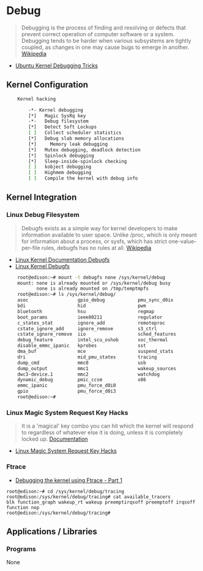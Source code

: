 Debug
==

> Debugging is the process of finding and resolving or defects that prevent correct operation of computer software or a system. Debugging tends to be harder when various subsystems are tightly coupled, as changes in one may cause bugs to emerge in another. [Wikipedia](https://en.wikipedia.org/wiki/Debugging)

- [Ubuntu Kernel Debugging Tricks](https://wiki.ubuntu.com/Kernel/KernelDebuggingTricks)

## Kernel Configuration

```sh
    Kernel hacking

        -*- Kernel debugging
        [*]   Magic SysRq key
        -*-   Debug filesystem
        [*]   Detect Soft Lockups
        [ ]   Collect scheduler statistics
        [*]   Debug slab memory allocations
        [*]     Memory leak debugging
        [*]   Mutex debugging, deadlock detection
        [*]   Spinlock debugging
        [*]   Sleep-inside-spinlock checking
        [ ]   kobject debugging
        [ ]   Highmem debugging
        [ ]   Compile the kernel with debug info
```

## Kernel Integration

### Linux Debug Filesystem

> Debugfs exists as a simple way for kernel developers to make information available to user space.  Unlike /proc, which is only meant for information about a process, or sysfs, which has strict one-value-per-file rules, debugfs has no rules at all. [Wikipedia](https://en.wikipedia.org/wiki/Debugfs)

- [Linux Kernel Documentation Debugfs](https://www.kernel.org/doc/Documentation/filesystems/debugfs.txt)
- [Linux Kernel Debugfs](https://www.kernel.org/doc/Documentation/filesystems/debugfs.txt)

```sh
    root@edison:~# mount -t debugfs none /sys/kernel/debug
    mount: none is already mounted or /sys/kernel/debug busy
           none is already mounted on /tmp/temptmpfs
    root@edison:~# ls /sys/kernel/debug/
    asoc                  gpio_debug            pmu_sync_d0ix
    bdi                   hid                   pwm
    bluetooth             hsu                   regmap
    boot_params           ieee80211             regulator
    c_states_stat         ignore_add            remoteproc
    cstate_ignore_add     ignore_remove         s3_ctrl
    cstate_ignore_remove  iio                   sched_features
    debug_feature         intel_scu_oshob       soc_thermal
    disable_emmc_ipanic   kprobes               sst
    dma_buf               mce                   suspend_stats
    dri                   mid_pmu_states        tracing
    dump_cmd              mmc0                  usb
    dump_output           mmc1                  wakeup_sources
    dwc3-device.1         mmc2                  watchdog
    dynamic_debug         pmic_ccsm             x86
    emmc_ipanic           pmu_force_d0i0
    gpio                  pmu_force_d0i3
    root@edison:~# 
```

### Linux Magic System Request Key Hacks

> It is a 'magical' key combo you can hit which the kernel will respond to regardless of whatever else it is doing, unless it is completely locked up. [Documentation](https://www.kernel.org/doc/Documentation/sysrq.txt)

- [Linux Magic System Request Key Hacks](https://www.kernel.org/doc/Documentation/sysrq.txt)

### Ftrace

- [Debugging the kernel using Ftrace - Part 1](https://lwn.net/Articles/365835/)

```
root@edison:~# cd /sys/kernel/debug/tracing
root@edison:/sys/kernel/debug/tracing# cat available_tracers 
blk function_graph wakeup_rt wakeup preemptirqsoff preemptoff irqsoff function nop
root@edison:/sys/kernel/debug/tracing# 
```

## Applications / Libraries

### Programs

None

